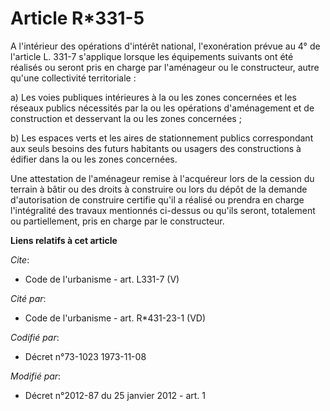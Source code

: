 # Article R*331-5

A l'intérieur des opérations d'intérêt national, l'exonération prévue au 4° de l'article L. 331-7 s'applique lorsque les
équipements suivants ont été réalisés ou seront pris en charge par l'aménageur ou le constructeur, autre qu'une collectivité
territoriale : 

a) Les voies publiques intérieures à la ou les zones concernées et les réseaux publics nécessités par la ou les opérations
d'aménagement et de construction et desservant la ou les zones concernées ; 

b) Les espaces verts et les aires de stationnement publics correspondant aux seuls besoins des futurs habitants ou usagers
des constructions à édifier dans la ou les zones concernées. 

Une attestation de l'aménageur remise à l'acquéreur lors de la cession du terrain à bâtir ou des droits à construire ou lors
du dépôt de la demande d'autorisation de construire certifie qu'il a réalisé ou prendra en charge l'intégralité des travaux
mentionnés ci-dessus ou qu'ils seront, totalement ou partiellement, pris en charge par le constructeur.

**Liens relatifs à cet article**

_Cite_:

  - Code de l'urbanisme - art. L331-7 (V)

_Cité par_:

  - Code de l'urbanisme - art. R*431-23-1 (VD)

_Codifié par_:

  - Décret n°73-1023 1973-11-08

_Modifié par_:

  - Décret n°2012-87 du 25 janvier 2012 - art. 1
